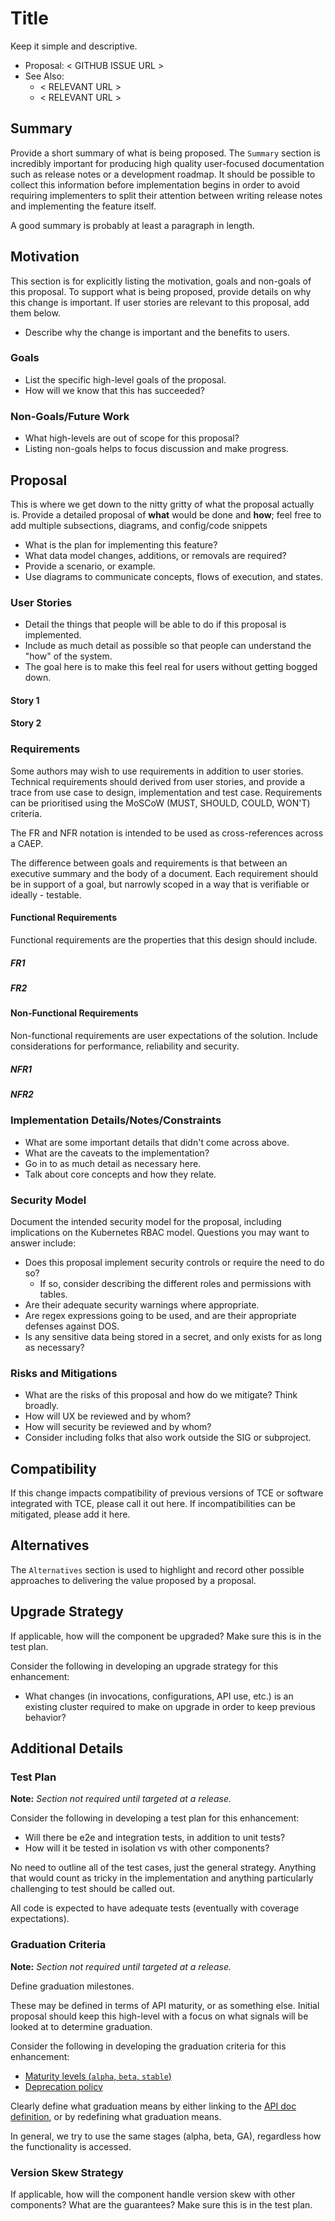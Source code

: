 <!-- The sections in this template are highly-suggested, but optional. They exist to
provide an idea of what an in-depth proposal **might** include. If a different
format fits your proposal, feel free to use it, with the expectation that:

1. You must link to the proposal issue (github) under the title
1. If you omit sections that are relevant, you may be asked by maintainers to
   add them in order to best review the proposal. -->

# Title

Keep it simple and descriptive.

* Proposal: < GITHUB ISSUE URL >
* See Also:
  * < RELEVANT URL >
  * < RELEVANT URL >

## Summary

Provide a short summary of what is being proposed. The `Summary` section is
incredibly important for producing high quality user-focused documentation such
as release notes or a development roadmap.  It should be possible to collect
this information before implementation begins in order to avoid requiring
implementers to split their attention between writing release notes and
implementing the feature itself.

A good summary is probably at least a paragraph in length.

## Motivation

This section is for explicitly listing the motivation, goals and non-goals of
this proposal. To support what is being proposed, provide details on why this
change is important. If user stories are relevant to this proposal, add them
below.

* Describe why the change is important and the benefits to users.  

### Goals

* List the specific high-level goals of the proposal.
* How will we know that this has succeeded?

### Non-Goals/Future Work

* What high-levels are out of scope for this proposal?
* Listing non-goals helps to focus discussion and make progress.

## Proposal

This is where we get down to the nitty gritty of what the proposal actually is.
Provide a detailed proposal of **what** would be done and **how**; feel free to
add multiple subsections, diagrams, and config/code snippets

* What is the plan for implementing this feature?
* What data model changes, additions, or removals are required?
* Provide a scenario, or example.
* Use diagrams to communicate concepts, flows of execution, and states.

### User Stories

* Detail the things that people will be able to do if this proposal is implemented.
* Include as much detail as possible so that people can understand the "how" of the system.
* The goal here is to make this feel real for users without getting bogged down.

#### Story 1

#### Story 2

### Requirements

Some authors may wish to use requirements in addition to user stories.
Technical requirements should derived from user stories, and provide a trace from
use case to design, implementation and test case. Requirements can be prioritised
using the MoSCoW (MUST, SHOULD, COULD, WON'T) criteria.

The FR and NFR notation is intended to be used as cross-references across a CAEP.

The difference between goals and requirements is that between an executive summary
and the body of a document. Each requirement should be in support of a goal,
but narrowly scoped in a way that is verifiable or ideally - testable.

#### Functional Requirements

Functional requirements are the properties that this design should include.

##### FR1

##### FR2

#### Non-Functional Requirements

Non-functional requirements are user expectations of the solution. Include
considerations for performance, reliability and security.

##### NFR1

##### NFR2

### Implementation Details/Notes/Constraints

* What are some important details that didn't come across above.
* What are the caveats to the implementation?
* Go in to as much detail as necessary here.
* Talk about core concepts and how they relate.

### Security Model

Document the intended security model for the proposal, including implications
on the Kubernetes RBAC model. Questions you may want to answer include:

* Does this proposal implement security controls or require the need to do so?
  * If so, consider describing the different roles and permissions with tables.
* Are their adequate security warnings where appropriate.
* Are regex expressions going to be used, and are their appropriate defenses
  against DOS.
* Is any sensitive data being stored in a secret, and only exists for as long as necessary?

### Risks and Mitigations

* What are the risks of this proposal and how do we mitigate? Think broadly.
* How will UX be reviewed and by whom?
* How will security be reviewed and by whom?
* Consider including folks that also work outside the SIG or subproject.

## Compatibility

If this change impacts compatibility of previous versions of TCE or software
integrated with TCE, please call it out here. If incompatibilities can be
mitigated, please add it here.

## Alternatives

The `Alternatives` section is used to highlight and record other possible
approaches to delivering the value proposed by a proposal.

## Upgrade Strategy

If applicable, how will the component be upgraded? Make sure this is in the test
plan.

Consider the following in developing an upgrade strategy for this enhancement:

* What changes (in invocations, configurations, API use, etc.) is an existing
  cluster required to make on upgrade in order to keep previous behavior?

## Additional Details

### Test Plan

**Note:** *Section not required until targeted at a release.*

Consider the following in developing a test plan for this enhancement:

* Will there be e2e and integration tests, in addition to unit tests?
* How will it be tested in isolation vs with other components?

No need to outline all of the test cases, just the general strategy.  Anything
that would count as tricky in the implementation and anything particularly
challenging to test should be called out.

All code is expected to have adequate tests (eventually with coverage
expectations).

### Graduation Criteria

**Note:** *Section not required until targeted at a release.*

Define graduation milestones.

These may be defined in terms of API maturity, or as something else. Initial
proposal should keep this high-level with a focus on what signals will be looked
at to determine graduation.

Consider the following in developing the graduation criteria for this
enhancement:

* [Maturity levels (`alpha`, `beta`, `stable`)][maturity-levels]
* [Deprecation policy][deprecation-policy]

Clearly define what graduation means by either linking to the [API doc
definition](https://kubernetes.io/docs/concepts/overview/kubernetes-api/#api-versioning),
or by redefining what graduation means.

In general, we try to use the same stages (alpha, beta, GA), regardless how the
functionality is accessed.

[maturity-levels]: https://git.k8s.io/community/contributors/devel/sig-architecture/api_changes.md#alpha-beta-and-stable-versions
[deprecation-policy]: https://kubernetes.io/docs/reference/using-api/deprecation-policy/

### Version Skew Strategy

If applicable, how will the component handle version skew with other components?
What are the guarantees? Make sure this is in the test plan.

<!-- Links -->
[community meeting]: https://hackmd.io/CiuO4V0AT6WL_TgA47MXBA
